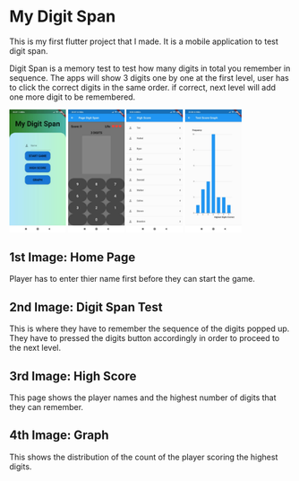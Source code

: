 # My Digit Span
This is my first flutter project that I made. It is a mobile application to test digit span.

Digit Span is a memory test to test how many digits in total you remember in sequence.
The apps will show 3 digits one by one at the first level, user has to click the correct digits in the same order. if correct, next level will add one more digit to be remembered.


<img alt="Home Page" src="/Screenshots/Home Page.jpeg" width="20%" height="20%">    <img alt="Digit Span Test" src="/Screenshots/Digit Span Test.jpeg" width="20%" height="20%">    <img alt="High Score" src="/Screenshots/HighScore.jpeg" width="20%" height="20%">   <img alt="Graph" src="/Screenshots/Graph.jpeg" width="20%" height="20%">

## 1st Image: Home Page 
Player has to enter thier name first before they can start the game.

## 2nd Image: Digit Span Test
This is where they have to remember the sequence of the digits popped up. They have to pressed the digits button accordingly in order to proceed to the next level.

## 3rd Image: High Score
This page shows the player names and the highest number of digits that they can remember.

## 4th Image: Graph
This shows the distribution of the count of the player scoring the highest digits.
